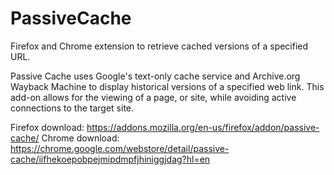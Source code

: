 PassiveCache
============

Firefox and Chrome extension to retrieve cached versions of a specified URL.

Passive Cache uses Google's text-only cache service and Archive.org Wayback Machine to display historical versions of a specified web link. This add-on allows for the viewing of a page, or site, while avoiding active connections to the target site.


Firefox download: https://addons.mozilla.org/en-us/firefox/addon/passive-cache/
Chrome download:  https://chrome.google.com/webstore/detail/passive-cache/iifhekoepobpejmipdmpfjhiniggjdag?hl=en
